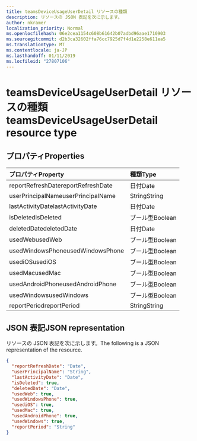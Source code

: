```yaml
---
title: teamsDeviceUsageUserDetail リソースの種類
description: リソースの JSON 表記を次に示します。
author: nkramer
localization_priority: Normal
ms.openlocfilehash: 06e2cea1154c608b61642b07adbd96aae1710903
ms.sourcegitcommit: d2b3ca32602ffa76cc7925d7f4d1e2258e611ea5
ms.translationtype: MT
ms.contentlocale: ja-JP
ms.lasthandoff: 01/11/2019
ms.locfileid: "27807106"
---
```

# <a name="teamsdeviceusageuserdetail-resource-type"></a><span data-ttu-id="6d832-103">teamsDeviceUsageUserDetail リソースの種類</span><span class="sxs-lookup"><span data-stu-id="6d832-103">teamsDeviceUsageUserDetail resource type</span></span>

## <a name="properties"></a><span data-ttu-id="6d832-104">プロパティ</span><span class="sxs-lookup"><span data-stu-id="6d832-104">Properties</span></span>

| <span data-ttu-id="6d832-105">プロパティ</span><span class="sxs-lookup"><span data-stu-id="6d832-105">Property</span></span>          | <span data-ttu-id="6d832-106">種類</span><span class="sxs-lookup"><span data-stu-id="6d832-106">Type</span></span>    |
| :---------------- | :------ |
| <span data-ttu-id="6d832-107">reportRefreshDate</span><span class="sxs-lookup"><span data-stu-id="6d832-107">reportRefreshDate</span></span> | <span data-ttu-id="6d832-108">日付</span><span class="sxs-lookup"><span data-stu-id="6d832-108">Date</span></span>    |
| <span data-ttu-id="6d832-109">userPrincipalName</span><span class="sxs-lookup"><span data-stu-id="6d832-109">userPrincipalName</span></span> | <span data-ttu-id="6d832-110">String</span><span class="sxs-lookup"><span data-stu-id="6d832-110">String</span></span>  |
| <span data-ttu-id="6d832-111">lastActivityDate</span><span class="sxs-lookup"><span data-stu-id="6d832-111">lastActivityDate</span></span>  | <span data-ttu-id="6d832-112">日付</span><span class="sxs-lookup"><span data-stu-id="6d832-112">Date</span></span>    |
| <span data-ttu-id="6d832-113">isDeleted</span><span class="sxs-lookup"><span data-stu-id="6d832-113">isDeleted</span></span>         | <span data-ttu-id="6d832-114">ブール型</span><span class="sxs-lookup"><span data-stu-id="6d832-114">Boolean</span></span> |
| <span data-ttu-id="6d832-115">deletedDate</span><span class="sxs-lookup"><span data-stu-id="6d832-115">deletedDate</span></span>       | <span data-ttu-id="6d832-116">日付</span><span class="sxs-lookup"><span data-stu-id="6d832-116">Date</span></span>    |
| <span data-ttu-id="6d832-117">usedWeb</span><span class="sxs-lookup"><span data-stu-id="6d832-117">usedWeb</span></span>           | <span data-ttu-id="6d832-118">ブール型</span><span class="sxs-lookup"><span data-stu-id="6d832-118">Boolean</span></span> |
| <span data-ttu-id="6d832-119">usedWindowsPhone</span><span class="sxs-lookup"><span data-stu-id="6d832-119">usedWindowsPhone</span></span>  | <span data-ttu-id="6d832-120">ブール型</span><span class="sxs-lookup"><span data-stu-id="6d832-120">Boolean</span></span> |
| <span data-ttu-id="6d832-121">usediOS</span><span class="sxs-lookup"><span data-stu-id="6d832-121">usediOS</span></span>           | <span data-ttu-id="6d832-122">ブール型</span><span class="sxs-lookup"><span data-stu-id="6d832-122">Boolean</span></span> |
| <span data-ttu-id="6d832-123">usedMac</span><span class="sxs-lookup"><span data-stu-id="6d832-123">usedMac</span></span>           | <span data-ttu-id="6d832-124">ブール型</span><span class="sxs-lookup"><span data-stu-id="6d832-124">Boolean</span></span> |
| <span data-ttu-id="6d832-125">usedAndroidPhone</span><span class="sxs-lookup"><span data-stu-id="6d832-125">usedAndroidPhone</span></span>  | <span data-ttu-id="6d832-126">ブール型</span><span class="sxs-lookup"><span data-stu-id="6d832-126">Boolean</span></span> |
| <span data-ttu-id="6d832-127">usedWindows</span><span class="sxs-lookup"><span data-stu-id="6d832-127">usedWindows</span></span>       | <span data-ttu-id="6d832-128">ブール型</span><span class="sxs-lookup"><span data-stu-id="6d832-128">Boolean</span></span> |
| <span data-ttu-id="6d832-129">reportPeriod</span><span class="sxs-lookup"><span data-stu-id="6d832-129">reportPeriod</span></span>      | <span data-ttu-id="6d832-130">String</span><span class="sxs-lookup"><span data-stu-id="6d832-130">String</span></span>  |

## <a name="json-representation"></a><span data-ttu-id="6d832-131">JSON 表記</span><span class="sxs-lookup"><span data-stu-id="6d832-131">JSON representation</span></span>

<span data-ttu-id="6d832-132">リソースの JSON 表記を次に示します。</span><span class="sxs-lookup"><span data-stu-id="6d832-132">The following is a JSON representation of the resource.</span></span>

<!-- {
  "blockType": "resource",
  "@odata.type": "microsoft.graph.teamsDeviceUsageUserDetail"
} -->

```json
{
  "reportRefreshDate": "Date", 
  "userPrincipalName": "String", 
  "lastActivityDate": "Date", 
  "isDeleted": true, 
  "deletedDate": "Date", 
  "usedWeb": true, 
  "usedWindowsPhone": true, 
  "usediOS": true, 
  "usedMac": true, 
  "usedAndroidPhone": true, 
  "usedWindows": true, 
  "reportPeriod": "String"
}
```
